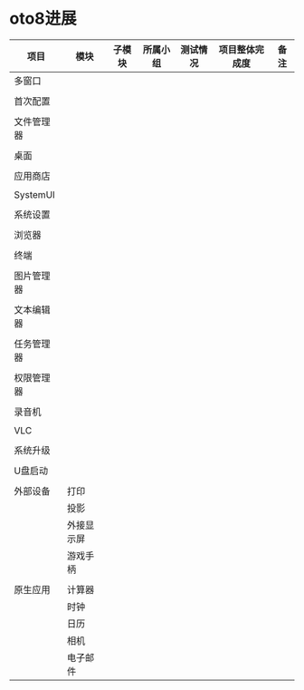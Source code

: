 # oto8进展

项目|模块|子模块|所属小组|测试情况|项目整体完成度|备注
-----|-----|-----|-----|-----|-----|-----
多窗口||||||
||||||
首次配置||||||
||||||
文件管理器||||||
||||||
桌面||||||
||||||
应用商店||||||
||||||
SystemUI||||||
||||||
系统设置||||||
||||||
浏览器||||||
||||||
终端||||||
||||||
图片管理器||||||
||||||
文本编辑器||||||
||||||
任务管理器||||||
||||||
权限管理器||||||
||||||
录音机||||||
||||||
VLC||||||
||||||
系统升级||||||
||||||
U盘启动||||||
||||||
外部设备|打印|||||
||投影|||||
||外接显示屏|||||
||游戏手柄|||||
||||||
原生应用|计算器|||||
||时钟|||||
||日历|||||
||相机|||||
||电子邮件|||||
